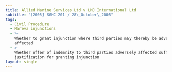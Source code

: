 ```yaml
---
title: Allied Marine Services Ltd v LMJ International Ltd
subtitle: "[2005] SGHC 201 / 28\_October\_2005"
tags:
  - Civil Procedure
  - Mareva injunctions
  - >-
    Whether to grant injunction where third parties may thereby be adversely
    affected
  - >-
    Whether offer of indemnity to third parties adversely affected sufficient
    justification for granting injunction
layout: single
---
```


